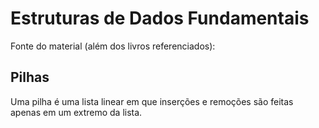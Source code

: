 # Estruturas de Dados Fundamentais
  
Fonte do material (além dos livros referenciados):

## Pilhas 

Uma pilha é uma lista linear em que inserções e remoções são feitas apenas em um  extremo da lista.
